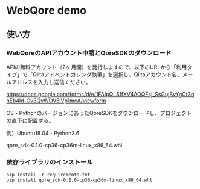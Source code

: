 # WebQore demo

## 使い方

### WebQoreのAPIアカウント申請とQoreSDKのダウンロード

APIの無料アカウント（2ヶ月間）を発行しますので、以下のURLから「利用タイプ」で「Qiitaアドベントカレンダ執筆」を選択し、Qiitaアカウント名、メールアドレスを入力し送信ください。

https://docs.google.com/forms/d/e/1FAIpQLSffXV4AQQFsj_SsGujBvYgCt3qhEb4Id-Gv3QvWOV5iVp1meA/viewform

OS・PythonのバージョンにあったQoreSDKをダウンロードし、プロジェクトの直下に配置する。

例）Ubuntu18.04・Python3.6

qore_sdk-0.1.0-cp36-cp36m-linux_x86_64.whl 

### 依存ライブラリのインストール

```
pip install -r requirements.txt
pip install qore_sdk-0.1.0-cp36-cp36m-linux_x86_64.whl
```
